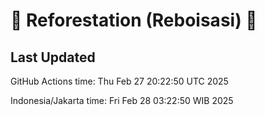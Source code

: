
# 🌳 Reforestation (Reboisasi) 🌲

## Last Updated

GitHub Actions time: Thu Feb 27 20:22:50 UTC 2025

Indonesia/Jakarta time: Fri Feb 28 03:22:50 WIB 2025
